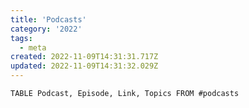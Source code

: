 ```yaml
---
title: 'Podcasts'
category: '2022'
tags:
  - meta
created: 2022-11-09T14:31:31.717Z
updated: 2022-11-09T14:31:32.029Z
---
```


```dataview
TABLE Podcast, Episode, Link, Topics FROM #podcasts 
```
